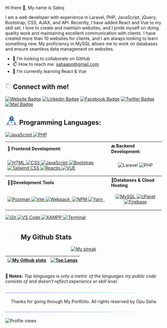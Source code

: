 
Hi there 👋, My name is Saboj

I am a web developer with experience in Laravel, PHP, JavaScript, jQuery, Bootstrap, CSS, AJAX, and API. Recently, I have added React and Vue to my skill set. I love to create and maintain websites, and I pride myself on doing quality work and maintaining excellent communication with clients. I have created more than 10 websites for clients, and I am always looking to learn something new. My proficiency in MySQL allows me to work on databases and ensure seamless data management on websites.

- 👯 I’m looking to collaborate on GitHub 
- 📫 How to reach me: sahaapo@gmail.com 
- 🌱 I’m currently learning React & Vue

##  <img alt="Project Gif" src="./assets/loadig.gif" width="20"/>   Connect with me! <br>

[![Website Badge](https://img.shields.io/badge/WebSite-000000?style=for-the-badge&logo=WebStorm&logoColor=white)](https://adeveloper.info/)
[![Linkedin Badge](https://img.shields.io/badge/LinkedIn-0077B5?style=for-the-badge&logo=linkedin&logoColor=white)](https://www.linkedin.com/in/iamopu/)
[![Facebook Badge](https://img.shields.io/badge/Facebook-1877F2?style=for-the-badge&logo=facebook&logoColor=white)](https://www.facebook.com/iamopusaha)
[![Twitter Badge](https://img.shields.io/badge/Twitter-1DA1F2?style=for-the-badge&logo=twitter&logoColor=white)](https://twitter.com/aposaha)
[![Mail Badge](https://img.shields.io/badge/Gmail-D14836?style=for-the-badge&logo=gmail&logoColor=white)](mailto:sahaapo@gmail.com)

## <img alt="Developer Gif" src="./assets/developer.gif" width="40"/> Programming Languages:

<p align="left">
  <a href="https://javascript.info" target="_blank">
    <img src="https://img.shields.io/badge/-JavaScript-F7DF1E?style=for-the-badge&labelColor=black&logo=javascript&logoColor=white" alt="JavaScript" />
  </a>
  <a href="https://www.php.net/" target="_blank">
    <img src="https://img.shields.io/badge/-PHP-777BB4?style=for-the-badge&labelColor=black&logo=php&logoColor=white" alt="PHP" />
  </a>
</p>



<table align="center">
    <tr align="left">
        <th> <b>🚶 Frontend Development: </b></th>
        <th> <b>🔙 Backend Development: </b></th>
    </tr>
    <tr>
        <td>
            <p align="left">
                <a href="https://developer.mozilla.org/en-US/docs/Web/Guide/HTML/HTML5" target="_blank">
                    <img src="https://img.shields.io/badge/html5-%23E34F26.svg?style=for-the-badge&logo=html5&logoColor=white"
                        alt="HTML" />
                </a>
                <a href="https://developer.mozilla.org/en-US/docs/Web/CSS" target="_blank">
                    <img src="https://img.shields.io/badge/css3-%231572B6.svg?style=for-the-badge&logo=css3&logoColor=white"
                        alt="CSS" />
                </a>
                <a href="https://developer.mozilla.org/en-US/docs/Web/JavaScript" target="_blank">
                    <img src="https://img.shields.io/badge/javascript-black.svg?style=for-the-badge&logo=JAVASCRIPT"
                        alt="JavaScript" />
                </a>
                <a href="https://getbootstrap.com/" target="_blank">
                    <img src="https://img.shields.io/badge/bootstrap-%23563D7C.svg?style=for-the-badge&logo=bootstrap&logoColor=white"
                        alt="Bootstrap" />
                </a>
                <a href="https://tailwindcss.com/" target="_blank">
                    <img src="https://img.shields.io/badge/tailwindcss-%2338B2AC.svg?style=for-the-badge&logo=tailwind-css&logoColor=white"
                        alt="Tailwind CSS" />
                </a>
                <a href="https://reactjs.org/" target="_blank">
                    <img src="https://img.shields.io/badge/react-%2320232a.svg?style=for-the-badge&logo=react&logoColor=%2361DAFB"
                        alt="Reactjs" />
                </a>
                <a href="https://vuejs.org/" target="_blank">
                    <img src="https://img.shields.io/badge/vue.js-%234FC08D.svg?style=for-the-badge&logo=vue.js&logoColor=white"
                        alt="VUE" />
                </a>
            </p>
        </td>
        <td>
            <p align="center">
                <img src="https://img.shields.io/badge/Laravel-FF2D20?style=for-the-badge&logo=laravel&logoColor=white"
                    alt="Laravel" />
                <img src="https://img.shields.io/badge/PHP-777BB4?style=for-the-badge&logo=php&logoColor=white"
                    alt="PHP" />
            </p>
        </td>
    </tr>
    <tr align="left">
        <th><b>👨‍💻Development Tools</b></th>
        <th> <b>📱Databases & Cloud Hosting </b></th>
    </tr>
    <tr>
        <td>
            <p align="">
                <a href="https://vitejs.com" target="_blank"> <img
                        src="https://img.shields.io/badge/Postman-FF6C37?style=for-the-badge&logo=postman&logoColor=white"
                        alt="Postman" /> </a>
                <a href="https://postman.com" target="_blank"> <img
                        src="https://img.shields.io/badge/vite-%23646CFF.svg?style=for-the-badge&logo=vite&logoColor=white"
                        alt="Vite" /> </a> <a href="https://webpack.com" target="_blank"> <img
                        src="https://img.shields.io/badge/webpack-%238DD6F9.svg?style=for-the-badge&logo=webpack&logoColor=black"
                        alt="Webpack" /> </a> <a href="https://eslint.com" target="_blank"> <img
                        src="https://img.shields.io/badge/ESLint-4B3263?style=for-the-badge&logo=eslint&logoColor=white"
                        alt="" /> </a> <a href="https://npmjs.com" target="_blank"> <img
                        src="https://img.shields.io/badge/npm-d7141a?style=for-the-badge&logo=npm&logoColor=white"
                        alt="NPM" /> </a> <a href="https://yarn.com" target="_blank"> <img
                        src="https://img.shields.io/badge/yarn-%232C8EBB.svg?style=for-the-badge&logo=yarn&logoColor=white"
                        alt="Yarn" /> </a>
                <a href="https://" target="_blank"> <img
                        src="https://img.shields.io/badge/Axios-%231A1918.svg?style=for-the-badge&logo=ansible&logoColor=white"
                        alt="" /> </a>
                <a href="https://" target="_blank"> <img src=" " alt="" /> </a>
            </p>
        </td>
        <td>
            <p align="center">
                <a href="https://www.mysql.com/" target="_blank">
                    <img src="https://img.shields.io/badge/MySQL-4479A1?style=for-the-badge&logo=mysql&logoColor=white"
                        alt="MySQL" />
                </a>
                <a href="https://cpanel.net/" target="_blank">
                    <img src="https://img.shields.io/badge/cPanel-%23FF6C2C.svg?style=for-the-badge&logo=cpanel&logoColor=white" alt="cPanel" />
                </a>
                <a href="https://firebase.google.com/" target="_blank">
                    <img src="https://img.shields.io/badge/Firebase-FFCA28?style=for-the-badge&logo=firebase&logoColor=black"
                        alt="Firebase" />
                </a>
            </p>
        </td>
    </tr>
</table>


<p align="left">
    <a href="https://git-scm.com" target="_blank">
        <img src="https://img.shields.io/badge/git-%23F05033.svg?style=for-the-badge&logo=git&logoColor=white" alt="Git" />
    </a>
    <a href="https://code.visualstudio.com/" target="_blank">
        <img src="https://img.shields.io/badge/VS%20Code-0078d7.svg?style=for-the-badge&logo=visual-studio-code&logoColor=white" alt="VS Code" />
    </a>
    <a href="https://www.apachefriends.org/index.html" target="_blank">
        <img src="https://img.shields.io/badge/XAMPP-F37623?style=for-the-badge&logo=xampp&logoColor=white" alt="XAMPP" />
    </a>
    <a href="https://docs.microsoft.com/en-us/windows/terminal/" target="_blank">
        <img src="https://img.shields.io/badge/Terminal-%234D4D4D.svg?style=for-the-badge&labelColor=black&logo=windows-terminal&logoColor=white" alt="Terminal" />
    </a>
</p>


## <img src="./assets/chart.gif" width="45"> My Github Stats 
<p align="center">
<a href="https://github.com/opusaha/github-readme-streak-stats">
<img title="🔥 Get streak stats for your profile at git.io/streak-stats" alt="My streak" src="https://github-readme-streak-stats.herokuapp.com/?user=opusaha&theme=black-ice&hide_border=true&stroke=0000&background=060A0CD0"/></a>


</p>

| [![My Github stats](https://github-readme-stats.vercel.app/api?username=opusaha&theme=react&show_icons=true&hide=prs&hide_border=true&bg_color=0D1117)](https://github.com/opusaha) | [![Top Langs](https://github-readme-stats.vercel.app/api/top-langs/?username=opusaha&layout=compact&theme=react&color=5BCDEC&hide_border=true&bg_color=0D1117)](https://github.com/opusaha) |
| --------------------------------------------------------------------------------------------------------------------------------------------------------------------------------------------------------------------------- | --------------------------------------------------------------------------------------------------------------------------------------------------------------------------------------------------------------- |

<br/>
<b>📓 Notes:</b> <i>Top languages is only a metric of the languages my public code consists of and doesn't reflect experience or skill level.</i>
<br/>
<br>



<img src="./assets/line.gif">
<p align="center">Thanks for going through My Portfolio. All rights reserved by Opu Saha</p>
<img src="./assets/line.gif">


![Profile views](https://gpvc.arturio.dev/opusaha)  
